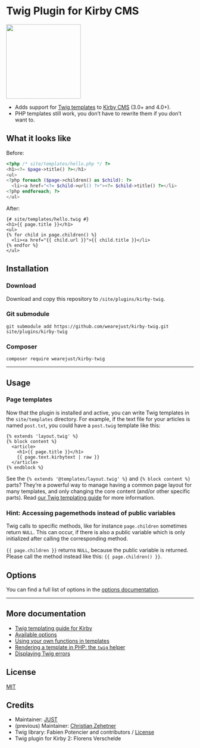 # Twig Plugin for Kirby CMS

<img src="doc/kirby-twig.png" width="200" alt="">

-   Adds support for [Twig templates](http://twig.sensiolabs.org/) to [Kirby CMS](https://getkirby.com/) (3.0+ and 4.0+).
-   PHP templates still work, you don’t have to rewrite them if you don’t want to.


## What it looks like

Before:

```php
<?php /* site/templates/hello.php */ ?>
<h1><?= $page->title() ?></h1>
<ul>
<?php foreach ($page->children() as $child): ?>
  <li><a href="<?= $child->url() ?>"><?= $child->title() ?></li>
<?php endforeach; ?>
</ul>
```

After:

```twig
{# site/templates/hello.twig #}
<h1>{{ page.title }}</h1>
<ul>
{% for child in page.children() %}
  <li><a href="{{ child.url }}">{{ child.title }}</li>
{% endfor %}
</ul>
```


## Installation

### Download

Download and copy this repository to `/site/plugins/kirby-twig`.

### Git submodule

```
git submodule add https://github.com/wearejust/kirby-twig.git site/plugins/kirby-twig
```

### Composer

```
composer require wearejust/kirby-twig
```

****

## Usage

### Page templates

Now that the plugin is installed and active, you can write Twig templates in the `site/templates` directory. For example, if the text file for your articles is named `post.txt`, you could have a `post.twig` template like this:

```twig
{% extends 'layout.twig' %}
{% block content %}
  <article>
    <h1>{{ page.title }}</h1>
    {{ page.text.kirbytext | raw }}
  </article>
{% endblock %}
```

See the `{% extends '@templates/layout.twig' %}` and `{% block content %}` parts? They’re a powerful way to manage having a common page layout for many templates, and only changing the core content (and/or other specific parts). Read [our Twig templating guide](doc/guide.md) for more information.

### Hint: Accessing pagemethods instead of public variables

Twig calls to specific methods, like for instance `page.children` sometimes return `NULL`. This can occur, if there is also a public variable which is only initialized after calling the corresponding method.

`{{ page.children }}` returns `NULL`, because the public variable is returned. Please call the method instead like this: `{{ page.children() }}`.

## Options

You can find a full list of options in the [options documentation](doc/options.md).

****

## More documentation

- [Twig templating guide for Kirby](doc/guide.md)
- [Available options](doc/options.md)
- [Using your own functions in templates](doc/functions.md)
- [Rendering a template in PHP: the `twig` helper](doc/twighelper.md)
- [Displaying Twig errors](doc/errors.md)

## License

[MIT](LICENSE.md)

## Credits

- Maintainer: [JUST](https://wearejust.com)
- (previous) Maintainer: [Christian Zehetner](https://github.com/seehat)
- Twig library: Fabien Potencier and contributors / [License](https://github.com/twigphp/Twig/blob/3.x/LICENSE)
- Twig plugin for Kirby 2: Florens Verschelde
